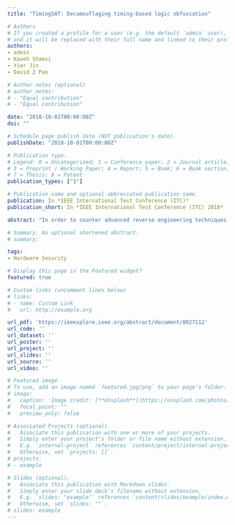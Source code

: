```yaml
---
title: "TimingSAT: Decamouflaging timing-based logic obfuscation"

# Authors
# If you created a profile for a user (e.g. the default `admin` user), write the username (folder name) here 
# and it will be replaced with their full name and linked to their profile.
authors:
- admin
- Kaveh Shamsi
- Yier Jin
- David Z Pan

# Author notes (optional)
# author_notes:
# - "Equal contribution"
# - "Equal contribution"

date: "2018-10-01T00:00:00Z"
doi: ""

# Schedule page publish date (NOT publication's date).
publishDate: "2018-10-01T00:00:00Z"

# Publication type.
# Legend: 0 = Uncategorized; 1 = Conference paper; 2 = Journal article;
# 3 = Preprint / Working Paper; 4 = Report; 5 = Book; 6 = Book section;
# 7 = Thesis; 8 = Patent
publication_types: ["1"]

# Publication name and optional abbreviated publication name.
publication: In *IEEE International Test Conference (ITC)*
publication_short: In *IEEE International Test Conference (ITC) 2018*

abstract: "In order to counter advanced reverse engineering techniques, various integrated circuit (IC) camouflaging methods are proposed to protect hardware intellectual property (IP) proactively. For example, a timing-based camouflaging strategy is developed recently representing a new class of parametric camouflaging strategies. Unlike traditional IC camouflaging techniques that directly hide the circuit functionality, the new parametric strategies obfuscate the circuit timing schemes, which in turn protects the circuit functionality and invalidates all the existing attacks. In this paper, we propose a SAT attack, named TimingSAT, to analyze the security of such timing-based camouflaging strategies. We demonstrate that with a proper transformation of the camouflaged netlist, traditional SAT attacks are still effective to decamouflage the new protection methods. The correctness of the resolved circuit functionality is formally proved. While a direct implementation of TimingSAT suffers from poor scalability, we propose a simplification procedure to significantly enhance the attack efficiency without sacrificing the correctness of the decamouflaged netlist. The efficiency and effectiveness of TimingSAT is validated with extensive experimental results."

# Summary. An optional shortened abstract.
# summary: 

tags: 
- Hardware Security

# Display this page in the Featured widget?
featured: true

# Custom links (uncomment lines below)
# links:
# - name: Custom Link
#   url: http://example.org

url_pdf: 'https://ieeexplore.ieee.org/abstract/document/8027112'
url_code: ''
url_dataset: ''
url_poster: ''
url_project: ''
url_slides: ''
url_source: ''
url_video: ''

# Featured image
# To use, add an image named `featured.jpg/png` to your page's folder. 
# image:
#   caption: 'Image credit: [**Unsplash**](https://unsplash.com/photos/pLCdAaMFLTE)'
#   focal_point: ""
#   preview_only: false

# Associated Projects (optional).
#   Associate this publication with one or more of your projects.
#   Simply enter your project's folder or file name without extension.
#   E.g. `internal-project` references `content/project/internal-project/index.md`.
#   Otherwise, set `projects: []`.
# projects:
# - example

# Slides (optional).
#   Associate this publication with Markdown slides.
#   Simply enter your slide deck's filename without extension.
#   E.g. `slides: "example"` references `content/slides/example/index.md`.
#   Otherwise, set `slides: ""`.
# slides: example
---
```

